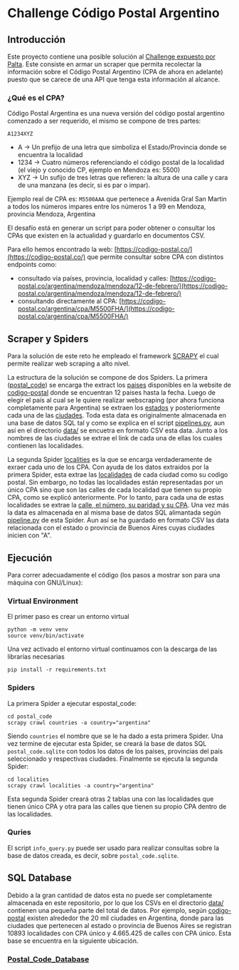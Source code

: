 # Challenge Código Postal Argentino

## Introducción
Este proyecto contiene una posible solución al [Challenge expuesto por Palta](https://github.com/palta-app/codigo-postal-argentino). Este consiste en armar un scraper que permita recolectar la información sobre el Código Postal Argentino (CPA de ahora en adelante) puesto que se carece de una API que tenga esta información al alcance.

### ¿Qué es el CPA?

Código Postal Argentina es una nueva versión del código postal argentino comenzado a ser requerido, el mismo se compone de tres partes:

`A1234XYZ`

- A -> Un prefijo de una letra que simboliza el Estado/Provincia donde se encuentra la localidad
- 1234 -> Cuatro números referenciando el código postal de la localidad (el viejo y conocido CP, ejemplo en Mendoza es: 5500)
- XYZ -> Un sufijo de tres letras que refieren: la altura de una calle y cara de una manzana (es decir, si es par o impar).

Ejemplo real de CPA es: `M5500AAA` que pertenece a Avenida Gral San Martin a todos los números impares entre los números 1 a 99 en Mendoza, provincia Mendoza, Argentina

El desafío está en generar un script para poder obtener o consultar los CPAs que existen en la actualidad y guardarlo en documentos CSV.

Para ello hemos encontrado la web: [https://codigo-postal.co/](https://codigo-postal.co/) que permite consultar sobre CPA con distintos endpoints como:

- consultado vía países, provincia, localidad y calles: [https://codigo-postal.co/argentina/mendoza/mendoza/12-de-febrero/](https://codigo-postal.co/argentina/mendoza/mendoza/12-de-febrero/)
- consultando directamente al CPA: [https://codigo-postal.co/argentina/cpa/M5500FHA/](https://codigo-postal.co/argentina/cpa/M5500FHA/)

## Scraper y Spiders
Para la solución de este reto he empleado el framework [SCRAPY](https://scrapy.org/) el cual permite realizar web scraping a alto nivel. 

La estructura de la solución se compone de dos Spiders. La primera ([postal_code](https://github.com/jpradas1/codigo-postal-argentino/tree/main/postal_code)) se encarga the extract los [paises](https://github.com/jpradas1/codigo-postal-argentino/blob/main/data/country.csv) disponibles en la website de [codigo-postal](https://codigo-postal.co/) donde se encuentran 12 paises hasta la fecha. Luego de elegir el país al cual se le quiere realizar webscraping (por ahora funciona completamente para Argentina) se extraen los [estados](https://github.com/jpradas1/codigo-postal-argentino/blob/main/data/state.csv) y posteriormente cada una de las [ciudades](https://github.com/jpradas1/codigo-postal-argentino/blob/main/data/city.csv). Toda esta data es originalmente almacenada en una base de datos SQL tal y como se explica en el script [pipelines.py](https://github.com/jpradas1/codigo-postal-argentino/blob/main/postal_code/postal_code/pipelines.py), aun así en el directorio [data/](https://github.com/jpradas1/codigo-postal-argentino/tree/main/data) se encuetra en formato CSV esta data. Junto a los nombres de las ciudades se extrae el link de cada una de ellas los cuales contienen las localidades.

La segunda Spider [localities](https://github.com/jpradas1/codigo-postal-argentino/tree/main/localities) es la que se encarga verdaderamente de exraer cada uno de los CPA. Con ayuda de los datos extraidos por la primera Spider, esta extrae las [localidades](https://github.com/jpradas1/codigo-postal-argentino/blob/main/data/locality.csv) de cada ciudad como su codigo postal. Sin embargo, no todas las localidades están representadas por un único CPA sino que son las calles de cada localidad que tienen su propio CPA, como se explicó anteriormente. Por lo tanto, para cada una de estas localidades se extrae la [calle, el número, su paridad y su CPA](https://github.com/jpradas1/codigo-postal-argentino/blob/main/data/street.csv). Una vez más la data es almacenada en al misma base de datos SQL alimantada según [pipeline.py](https://github.com/jpradas1/codigo-postal-argentino/blob/main/localities/localities/pipelines.py) de esta Spider. Aun así se ha guardado en formato CSV las data relacionada con el estado o provincia de Buenos Aires cuyas ciudades inicien con "A".

## Ejecución
Para correr adecuadamente el código (los pasos a mostrar son para una máquina con GNU/Linux):
### Virtual Environment
El primer paso es crear un entorno virtual
```
python -m venv venv
source venv/bin/activate
```
Una vez activado el entorno virtual continuamos con la descarga de las librarías necesarias
```
pip install -r requirements.txt
```
### Spiders
La primera Spider a ejecutar espostal_code:
```
cd postal_code
scrapy crawl countries -a country="argentina"
```
Siendo `countries` el nombre que se le ha dado a esta primera Spider.
Una vez termine de ejecutar esta Spider, se creará la base de datos SQL `postal_code.sqlite` con todos los datos de los paises, provincias del país seleccionado y respectivas ciudades.
Finalmente se ejecuta la segunda Spider:
```
cd localities
scrapy crawl localities -a country="argentina"
```
Esta segunda Spider creará otras 2 tablas una con las localidades que tienen único CPA y otra para las calles que tienen su propio CPA dentro de las localidades.
### Quries
El script `info_query.py` puede ser usado para realizar consultas sobre la base de datos creada, es decir, sobre `postal_code.sqlite`.

## SQL Database
Debido a la gran cantidad de datos esta no puede ser completamente almacenada en este repositorio, por lo que los CSVs en el directorio [data/](https://github.com/jpradas1/codigo-postal-argentino/tree/main/data) contienen una pequeña parte del total de datos. Por ejemplo, según [codigo-postal](https://codigo-postal.co/) existen alrededor the 20 mil ciudades en Argentina, donde para las ciudades que pertenecen al estado o provincia de  Buenos Aires se registran 10893 localidades con CPA único y 4.665.425 de calles con CPA único. Esta base se encuentra en la siguiente ubicación.

### [Postal_Code_Database](https://drive.google.com/drive/folders/14IwcH2PNlYV82RogrEe1rD2MvHxxIJEr?usp=sharing)
